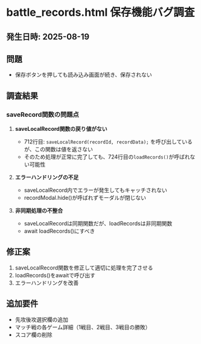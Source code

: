 # battle_records.html 保存機能バグ調査

## 発生日時: 2025-08-19

## 問題
- 保存ボタンを押しても読み込み画面が続き、保存されない

## 調査結果

### saveRecord関数の問題点
1. **saveLocalRecord関数の戻り値がない**
   - 712行目: `saveLocalRecord(recordId, recordData);` を呼び出しているが、この関数は値を返さない
   - そのため処理が正常に完了しても、724行目の`loadRecords()`が呼ばれない可能性

2. **エラーハンドリングの不足**
   - saveLocalRecord内でエラーが発生してもキャッチされない
   - recordModal.hide()が呼ばれずモーダルが閉じない

3. **非同期処理の不整合**
   - saveLocalRecordは同期関数だが、loadRecordsは非同期関数
   - await loadRecords()にすべき

## 修正案
1. saveLocalRecord関数を修正して適切に処理を完了させる
2. loadRecords()をawaitで呼び出す
3. エラーハンドリングを改善

## 追加要件
- 先攻後攻選択欄の追加
- マッチ戦の各ゲーム詳細（1戦目、2戦目、3戦目の勝敗）
- スコア欄の削除